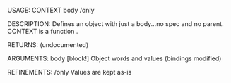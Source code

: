 USAGE:
     CONTEXT body /only

DESCRIPTION:
     Defines an object with just a body...no spec and no parent.
     CONTEXT is a function .

RETURNS:
    (undocumented)

ARGUMENTS:
    body [block!]
        Object words and values (bindings modified)

REFINEMENTS:
    /only
        Values are kept as-is
